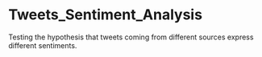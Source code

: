 # Tweets_Sentiment_Analysis
Testing the hypothesis that tweets coming from different sources express different sentiments.
